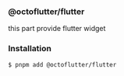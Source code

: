 ### @octoflutter/flutter

this part provide flutter widget

### Installation

```bash
$ pnpm add @octoflutter/flutter
```
